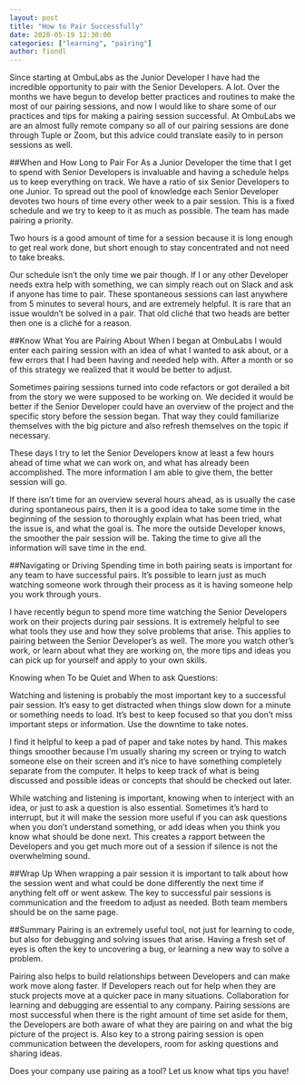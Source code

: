 ```yaml
---
layout: post
title: "How to Pair Successfully"
date: 2020-05-19 12:30:00
categories: ["learning", "pairing"]
author: fiondl
---
```


Since starting at OmbuLabs as the Junior Developer I have had the incredible opportunity to pair with the Senior Developers. A lot. Over the months we have begun to develop better practices and routines to make the most of our pairing sessions, and now I would like to share some of our practices and tips for making a pairing session successful. At OmbuLabs we are an almost fully remote company so all of our pairing sessions are done through Tuple or Zoom, but this advice could translate easily to in person sessions as well.

<!--more-->

##When and How Long to Pair For
As a Junior Developer the time that I get to spend with Senior Developers is invaluable and having a schedule helps us to keep everything on track. We have a ratio of six Senior Developers to one Junior. To spread out the pool of knowledge each Senior Developer devotes two hours of time every other week to a pair session. This is a fixed schedule and we try to keep to it as much as possible. The team has made pairing a priority.

Two hours is a good amount of time for a session because it is long enough to get real work done, but short enough to stay concentrated and not need to take breaks.

Our schedule isn’t the only time we pair though. If I or any other Developer needs extra help with something, we can simply reach out on Slack and ask if anyone has time to pair. These spontaneous sessions can last anywhere from 5 minutes to several hours, and are extremely helpful. It is rare that an issue wouldn’t be solved in a pair. That old cliché that two heads are better then one is a cliché for a reason.

##Know What You are Pairing About
When I began at OmbuLabs I would enter each pairing session with an idea of what I wanted to ask about, or a few errors that I had been having and needed help with. After a month or so of this strategy we realized that it would be better to adjust.  

Sometimes pairing sessions turned into code refactors or got derailed a bit from the story we were supposed to be working on. We decided it would be better if the Senior Developer could have an overview of the project and the specific story before the session began. That way they could familiarize themselves with the big picture and also refresh themselves on the topic if necessary.

These days I try to let the Senior Developers know at least a few hours ahead of time what we can work on, and what has already been accomplished. The more information I am able to give them, the better session will go.

If there isn’t time for an overview several hours ahead, as is usually the case during spontaneous pairs, then it is a good idea to take some time in the beginning of the session to thoroughly explain what has been tried, what the issue is, and what the goal is. The more the outside Developer knows, the smoother the pair session will be. Taking the time to give all the information will save time in the end.

##Navigating or Driving
Spending time in both pairing seats is important for any team to have successful pairs. It’s possible to learn just as much watching someone work through their process as it is having someone help you work through yours.

I have recently begun to spend more time watching the Senior Developers work on their projects during pair sessions. It is extremely helpful to see what tools they use and how they solve problems that arise. This applies to pairing between the Senior Developer’s as well. The more you watch other’s work, or learn about what they are working on, the more tips and ideas you can pick up for yourself and apply to your own skills.

Knowing when To be Quiet and When to ask Questions:

Watching and listening is probably the most important key to a successful pair session. It’s easy to get distracted when things slow down for a minute or something needs to load. It’s best to keep focused so that you don’t miss important steps or information. Use the downtime to take notes.

I find it helpful to keep a pad of paper and take notes by hand. This makes things smoother because I’m usually sharing my screen or trying to watch someone else on their screen and it’s nice to have something completely separate from the computer. It helps to keep track of what is being discussed and possible ideas or concepts that should be checked out later.

While watching and listening is important, knowing when to interject with an idea, or just to ask a question is also essential. Sometimes it’s hard to interrupt, but it will make the session more useful if you can ask questions when you don’t understand something, or add ideas when you think you know what should be done next. This creates a rapport between the Developers and you get much more out of a session if silence is not the overwhelming sound.

##Wrap Up
When wrapping a pair session it is important to talk about how the session went and what could be done differently the next time if anything felt off or went askew. The key to successful pair sessions is communication and the freedom to adjust as needed. Both team members should be on the same page.

##Summary
Pairing is an extremely useful tool, not just for learning to code, but also for debugging and solving issues that arise. Having a fresh set of eyes is often the key to uncovering a bug, or learning a new way to solve a problem.

Pairing also helps to build relationships between Developers and can make work move along faster. If Developers reach out for help when they are stuck projects move at a quicker pace in many situations. Collaboration for learning and debugging are essential to any company.
Pairing sessions are most successful when there is the right amount of time set aside for them, the Developers are both aware of what they are pairing on and what the big picture of the project is. Also key to a strong pairing session is open communication between the developers, room for asking questions and sharing ideas.

Does your company use pairing as a tool? Let us know what tips you have!
